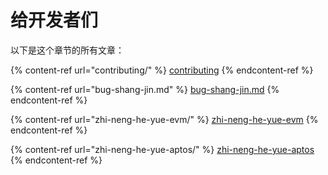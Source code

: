 # 给开发者们

以下是这个章节的所有文章：

{% content-ref url="contributing/" %}
[contributing](contributing/)
{% endcontent-ref %}

{% content-ref url="bug-shang-jin.md" %}
[bug-shang-jin.md](bug-shang-jin.md)
{% endcontent-ref %}

{% content-ref url="zhi-neng-he-yue-evm/" %}
[zhi-neng-he-yue-evm](zhi-neng-he-yue-evm/)
{% endcontent-ref %}

{% content-ref url="zhi-neng-he-yue-aptos/" %}
[zhi-neng-he-yue-aptos](zhi-neng-he-yue-aptos/)
{% endcontent-ref %}
